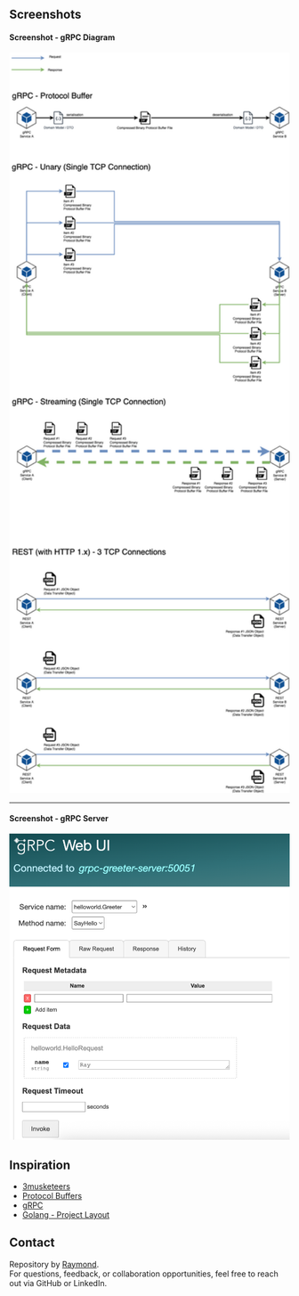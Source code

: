 ## Screenshots

#### Screenshot - gRPC Diagram

<img src="../assets/grpc-diagram.png" alt="gRPC Server" width="800" />

---

#### Screenshot - gRPC Server

<img src="../assets/grpc-server.png" alt="gRPC Server" width="800" />

## Inspiration

- [3musketeers](https://3musketeers.io/)
- [Protocol Buffers](https://protobuf.dev/)
- [gRPC](https://grpc.io/)
- [Golang - Project Layout](https://github.com/golang-standards/project-layout)

## Contact

Repository by [Raymond](https://github.com/raymondsquared).  
For questions, feedback, or collaboration opportunities, feel free to reach out via GitHub or LinkedIn.
